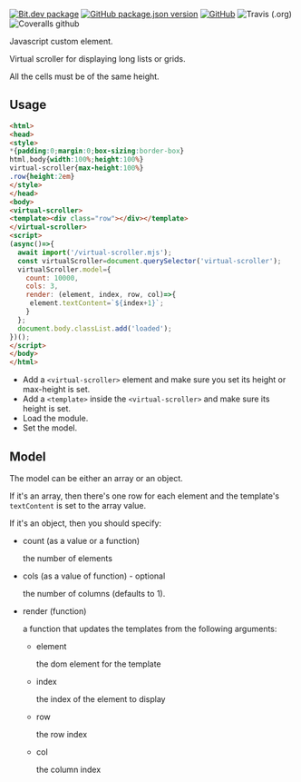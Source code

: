 [![Bit.dev package](https://img.shields.io/badge/%20bit%20-programingjd.web%2Felements%2Fvirtual-scroller-blueviolet)](https://bit.dev/programingjd/web/elements/virtual-scroller)
[![GitHub package.json version](https://img.shields.io/github/package-json/v/programingjd/bit.web.elements.virtual-scroller)](https://bit.dev/programingjd/web/elements/virtual-scroller)
[![GitHub](https://img.shields.io/github/license/programingjd/bit.web.elements.virtual-scroller)](LICENSE)
![Travis (.org)](https://img.shields.io/travis/programingjd/bit.web.elements.virtual-scroller)
![Coveralls github](https://img.shields.io/coveralls/github/programingjd/bit.web.elements.virtual-scroller)


Javascript custom element.

Virtual scroller for displaying long lists or grids.

All the cells must be of the same height.


## Usage

```html
<html>
<head>
<style>
*{padding:0;margin:0;box-sizing:border-box}
html,body{width:100%;height:100%}
virtual-scroller{max-height:100%}
.row{height:2em}
</style>
</head>
<body>
<virtual-scroller>
<template><div class="row"></div></template>
</virtual-scroller>
<script>
(async()=>{
  await import('/virtual-scroller.mjs');
  const virtualScroller=document.querySelector('virtual-scroller');
  virtualScroller.model={
    count: 10000,
    cols: 3,
    render: (element, index, row, col)=>{
     element.textContent=`${index+1}`;
    }
  };
  document.body.classList.add('loaded');
})();
</script>
</body>
</html>
```

- Add a `<virtual-scroller>` element and make sure you set its height or max-height is set.
- Add a `<template>` inside the `<virtual-scroller>` and make sure its height is set.
- Load the module.
- Set the model.

## Model

The model can be either an array or an object.

If it's an array, then there's one row for each element and the template's `textContent` is set
to the array value.

If it's an object, then you should specify:

- count (as a value or a function)

  the number of elements
  
- cols (as a value of function) - optional

  the number of columns (defaults to 1).

- render (function)

  a function that updates the templates from the following arguments:

    - element

      the dom element for the template

    - index
    
      the index of the element to display
      
    - row
    
      the row index
      
    - col
    
      the column index
         



